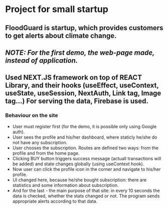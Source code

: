 # Project for small startup
FloodGuard is startup, which provides customers to get alerts about climate change.
---
*NOTE: For the first demo, the web-page made, instead of application.*
---
Used **NEXT.JS framework** on top of **REACT** Library, and their hooks (useEffect, useContext, useState, useSession, NextAuth, Link tag, Image tag...)
For serving the data, **Firebase** is used.
---
### Behaviour on the site
- User must register first (for the demo, it is possible only using Google auth).
- User sees the profile and his/her dashboard, where staticly he/she do not have any subscription.
- User chooses the subscription. Routes are defined two ways: from the profile and from the home page.
- Clicking BUY button triggers success message (actuall transactions will be added) and state changes globally (using useContext hook).
- Now user can click the profile icon in the corner and navigate to his/her profile.
- UI changed here, because he/she bought subscription: there are statistics and some information about subscription.
- And for the last - the main purpose of that site: in every 10 seconds the data is checked, whether the stats changed or not. The program sends appropriate alerts according to that data.
